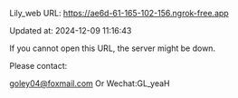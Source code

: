 Lily_web URL: https://ae6d-61-165-102-156.ngrok-free.app

Updated at: 2024-12-09 11:16:43

If you cannot open this URL, the server might be down.

Please contact: 

goley04@foxmail.com Or Wechat:GL_yeaH